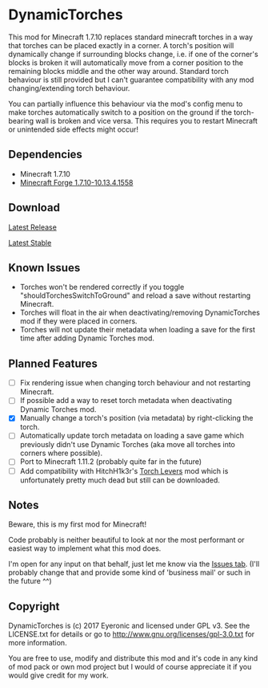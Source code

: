 # DynamicTorches

This mod for Minecraft 1.7.10 replaces standard minecraft torches in a way that torches can be placed exactly in a corner.
A torch's position will dynamically change if surrounding blocks change, i.e. if one of the corner's blocks is broken it will 
automatically move from a corner position to the remaining blocks middle and the other way around.
Standard torch behaviour is still provided but I can't guarantee compatibility with any mod changing/extending torch behaviour.

You can partially influence this behaviour via the mod's config menu to make torches automatically switch to a position on the
ground if the torch-bearing wall is broken and vice versa.
This requires you to restart Minecraft or unintended side effects might occur!

## Dependencies

- Minecraft 1.7.10
- [Minecraft Forge 1.7.10-10.13.4.1558](http://files.minecraftforge.net/maven/net/minecraftforge/forge/index_1.7.10.html)

## Download

[Latest Release](https://github.com/Eyeronic/DynamicTorches/releases/tag/v0.7.2)

[Latest Stable](https://github.com/Eyeronic/DynamicTorches/releases/tag/v0.7.2)

## Known Issues

- Torches won't be rendered correctly if you toggle "shouldTorchesSwitchToGround" and reload a save without restarting Minecraft.
- Torches will float in the air when deactivating/removing DynamicTorches mod if they were placed in corners.
- Torches will not update their metadata when loading a save for the first time after adding Dynamic Torches mod.

## Planned Features

- [ ] Fix rendering issue when changing torch behaviour and not restarting Minecraft.
- [ ] If possible add a way to reset torch metadata when deactivating Dynamic Torches mod.
- [x] Manually change a torch's position (via metadata) by right-clicking the torch.
- [ ] Automatically update torch metadata on loading a save game which previously didn't use Dynamic Torches (aka move all torches into corners where possible).
- [ ] Port to Minecraft 1.11.2 (probably quite far in the future)
- [ ] Add compatibility with HitchH1k3r's [Torch Levers](http://www.minecraftforum.net/forums/mapping-and-modding/minecraft-mods/1288257-1-7-10-forge-torch-levers-and-more-version-1-4-2) mod which is unfortunately pretty much dead but still can be downloaded.

## Notes

Beware, this is my first mod for Minecraft! 

Code probably is neither beautiful to look at nor the most performant or easiest way to implement what this mod does.

I'm open for any input on that behalf, just let me know via the [Issues tab](https://github.com/Eyeronic/DynamicTorches/issues). (I'll probably change that and provide some kind of 'business mail' or such in the future ^^)

## Copyright

DynamicTorches is (c) 2017 Eyeronic and licensed under GPL v3. See the LICENSE.txt for details or go to http://www.gnu.org/licenses/gpl-3.0.txt for more information.

You are free to use, modify and distribute this mod and it's code in any kind of mod pack or own mod project but I would of course appreciate it if you would give credit for my work.
